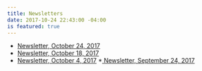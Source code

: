 ```yaml
---
title: Newsletters
date: 2017-10-24 22:43:00 -04:00
is featured: true
---
```


* [Newsletter, October 24, 2017](http://mailchi.mp/33cb109bf504/newsletter-0003-october-22-2017)
* [Newsletter, October 18, 2017](http://mailchi.mp/3ab0fbcb4e83/indivisible-acton-newsletter-3-october-18-2017)
* [Newsletter, October 4, 2017](http://mailchi.mp/1410d5c5979d/indivisible-acton-news-october-4-2017)
*[ Newsletter, September 24, 2017](http://mailchi.mp/02a7041c5644/weekly-newsletter-september-24-2017)
